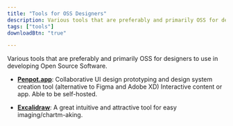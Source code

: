 ```yaml
---
title: "Tools for OSS Designers"
description: Various tools that are preferably and primarily OSS for designers to use in Open Source Software.
tags: ["tools"]
downloadBtn: "true"

---
```


Various tools that are preferably and primarily OSS for designers to use in developing Open Source Software.

* [**Penpot.app**](Penpot.app):
  Collaborative UI design prototyping and design system creation tool (alternative to Figma and Adobe XD) Interactive content or app. Able to be self-hosted.
  

* [**Excalidraw**](https://excalidraw.com/):
  A great intuitive and attractive tool for easy imaging/chartm-aking.
